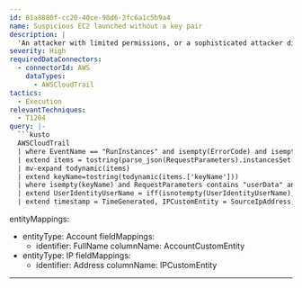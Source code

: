 ```yaml
---
id: 81a8880f-cc20-40ce-98d6-2fc6a1c5b9a4
name: Suspicious EC2 launched without a key pair
description: |
  'An attacker with limited permissions, or a sophisticated attacker disguising his activity, may have launched an EC2 instance without a key pair, allowing him to execute code on the machine using the UserData attribute (for example, by executing a reverse shell).'
severity: High
requiredDataConnectors:
  - connectorId: AWS
    dataTypes:
      - AWSCloudTrail
tactics:
  - Execution
relevantTechniques:
  - T1204
query: |-
  ```kusto
  AWSCloudTrail
  | where EventName == "RunInstances" and isempty(ErrorCode) and isempty(ErrorMessage)
  | extend items = tostring(parse_json(RequestParameters).instancesSet.items)
  | mv-expand todynamic(items)
  | extend keyName=tostring(todynamic(items.['keyName']))
  | where isempty(keyName) and RequestParameters contains "userData" and SourceIpAddress !contains "amazonaws.com"
  | extend UserIdentityUserName = iff(isnotempty(UserIdentityUserName), UserIdentityUserName, tostring(split(UserIdentityArn,'/')[-1]))
  | extend timestamp = TimeGenerated, IPCustomEntity = SourceIpAddress, AccountCustomEntity = UserIdentityUserName
  ```
entityMappings:
  - entityType: Account
    fieldMappings:
      - identifier: FullName
        columnName: AccountCustomEntity
  - entityType: IP
    fieldMappings:
      - identifier: Address
        columnName: IPCustomEntity
---
```


